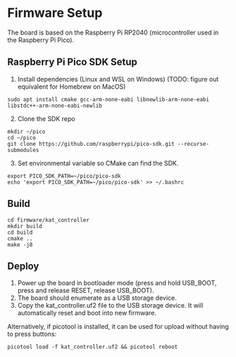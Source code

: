# Firmware Setup

The board is based on the Raspberry Pi RP2040 (microcontroller used in the Raspberry Pi Pico).

## Raspberry Pi Pico SDK Setup

1. Install dependencies (Linux and WSL on Windows) (TODO: figure out equivalent for Homebrew on MacOS)
```
sudo apt install cmake gcc-arm-none-eabi libnewlib-arm-none-eabi libstdc++-arm-none-eabi-newlib
```

2. Clone the SDK repo
```
mkdir ~/pico
cd ~/pico
git clone https://github.com/raspberrypi/pico-sdk.git --recurse-submodules
```

3. Set environmental variable so CMake can find the SDK.
```
export PICO_SDK_PATH=~/pico/pico-sdk
echo 'export PICO_SDK_PATH=~/pico/pico-sdk' >> ~/.bashrc
```

## Build

```
cd firmware/kat_controller
mkdir build
cd build
cmake ..
make -j8
```

## Deploy

1. Power up the board in bootloader mode (press and hold USB_BOOT, press and release RESET, release USB_BOOT).
2. The board should enumerate as a USB storage device.
3. Copy the kat_controller.uf2 file to the USB storage device. It will automatically reset and boot into new firmware.

Alternatively, if picotool is installed, it can be used for upload without having to press buttons:
```
picotool load -f kat_controller.uf2 && picotool reboot
```

